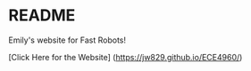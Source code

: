 
# README
Emily's website for Fast Robots! 

[Click Here for the Website] (https://jw829.github.io/ECE4960/)